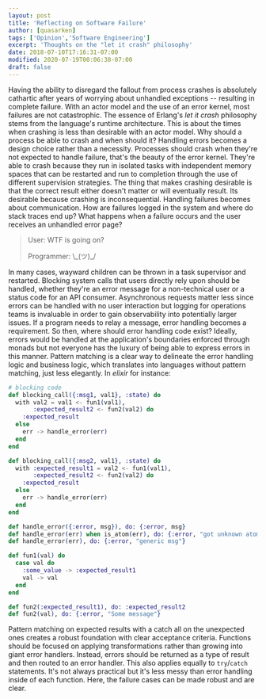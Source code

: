 ```yaml
---
layout: post
title: 'Reflecting on Software Failure'
author: [quasarken]
tags: ['Opinion','Software Engineering']
excerpt: 'Thoughts on the "let it crash" philosophy'
date: 2018-07-10T17:16:31-07:00
modified: 2020-07-19T00:06:38-07:00
draft: false
---
```

Having the ability to disregard the fallout from process crashes is absolutely cathartic after years of worrying about unhandled exceptions -- resulting in complete failure.
With an actor model and the use of an error kernel, most failures are not catastrophic.
The essence of Erlang's _let it crash_ philosophy stems from the language's runtime architecture.
This is about the times when crashing is less than desirable with an actor model.
Why should a process be able to crash and when should it?
Handling errors becomes a design choice rather than a necessity.
Processes should crash when they're not expected to handle failure, that's the beauty of the error kernel.
They're able to crash because they run in isolated tasks with independent memory spaces that can be restarted and run to completion through the use of different supervision strategies.
The thing that makes crashing desirable is that the correct result either doesn't matter or will eventually result.
Its desirable because crashing is inconsequential.
Handling failures becomes about communication.
How are failures logged in the system and where do stack traces end up?
What happens when a failure occurs and the user receives an unhandled error page?

> User: WTF is going on?
>
> Programmer: \\\_(ツ)\_/

In many cases, wayward children can be thrown in a task supervisor and restarted.
Blocking system calls that users directly rely upon should be handled, whether they're an error message for a non-technical user or a status code for an API consumer.
Asynchronous requests matter less since errors can be handled with no user interaction but logging for operations teams is invaluable in order to gain observability into potentially larger issues.
If a program needs to relay a message, error handling becomes a requirement.
So then, where should error handling code exist?
Ideally, errors would be handled at the application's boundaries enforced through monads but not everyone has the luxury of being able to express errors in this manner.
Pattern matching is a clear way to delineate the error handling logic and business logic, which translates into languages without pattern matching, just less elegantly.
In _elixir_ for instance:

```elixir
# blocking code
def blocking_call({:msg1, val1}, :state) do
  with val2 = val1 <- fun1(val1),
       :expected_result2 <- fun2(val2) do
    :expected_result
  else
    err -> handle_error(err)
  end
end

def blocking_call({:msg2, val1}, :state) do
  with :expected_result1 = val2 <- fun1(val1),
       :expected_result2 <- fun2(val2) do
    :expected_result
  else
    err -> handle_error(err)
  end
end

def handle_error({:error, msg}), do: {:error, msg}
def handle_error(err) when is_atom(err), do: {:error, "got unknown atom"}
def handle_error(err), do: {:error, "generic msg"}

def fun1(val) do
  case val do
    :some_value -> :expected_result1
    val -> val
  end
end

def fun2(:expected_result1), do: :expected_result2
def fun2(val), do: {:error, "Some message"}
```

Pattern matching on expected results with a catch all on the unexpected ones creates a robust foundation with clear acceptance criteria.
Functions should be focused on applying transformations rather than growing into giant error handlers.
Instead, errors should be returned as a type of result and then routed to an error handler.
This also applies equally to `try`/`catch` statements.
It's not always practical but it's less messy than error handling inside of each function.
Here, the failure cases can be made robust and are clear.
